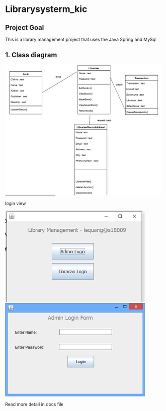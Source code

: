 # Librarysysterm_kic

## Project Goal

This is a library management project that uses the Java Spring and MySql

## 1.	Class diagram
![Lib](./docs/diagram.jpg)

login view

![Lib](./docs/main.jpg)
![Lib](./docs/login.jpg)

Read more detail in docs file
